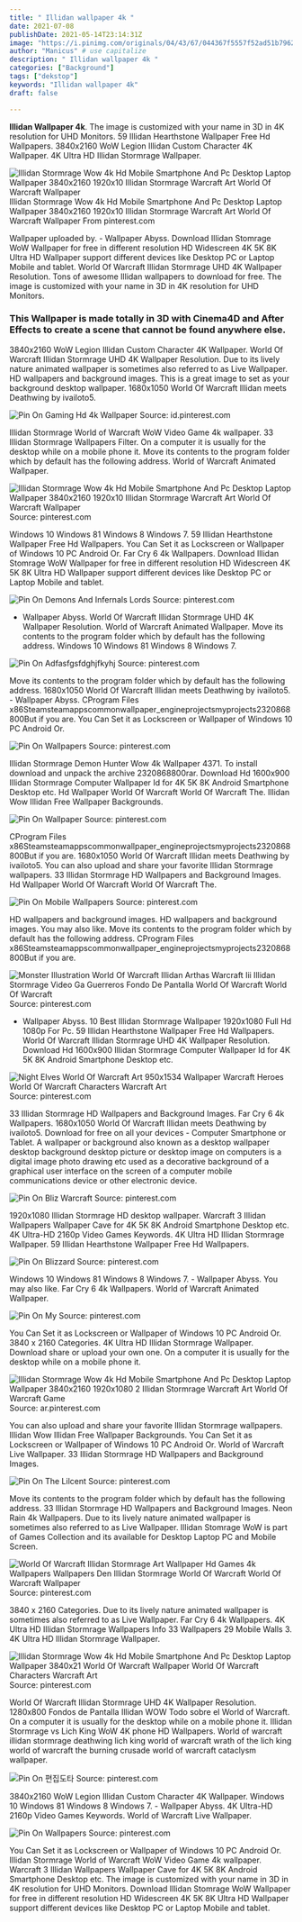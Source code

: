 ```yaml
---
title: " Illidan wallpaper 4k "
date: 2021-07-08
publishDate: 2021-05-14T23:14:31Z
image: "https://i.pinimg.com/originals/04/43/67/044367f5557f52ad51b79628c16d7545.jpg"
author: "Manicus" # use capitalize
description: " Illidan wallpaper 4k "
categories: ["Background"]
tags: ["dekstop"]
keywords: "Illidan wallpaper 4k"
draft: false

---
```



**Illidan Wallpaper 4k**. The image is customized with your name in 3D in 4K resolution for UHD Monitors. 59 Illidan Hearthstone Wallpaper Free Hd Wallpapers. 3840x2160 WoW Legion Illidan Custom Character 4K Wallpaper. 4K Ultra HD Illidan Stormrage Wallpaper.

![Illidan Stormrage Wow 4k Hd Mobile Smartphone And Pc Desktop Laptop Wallpaper 3840x2160 1920x10 Illidan Stormrage Warcraft Art World Of Warcraft Wallpaper](https://i.pinimg.com/474x/47/57/99/475799c73a8ef22c94302d1559718f49.jpg "Illidan Stormrage Wow 4k Hd Mobile Smartphone And Pc Desktop Laptop Wallpaper 3840x2160 1920x10 Illidan Stormrage Warcraft Art World Of Warcraft Wallpaper")
Illidan Stormrage Wow 4k Hd Mobile Smartphone And Pc Desktop Laptop Wallpaper 3840x2160 1920x10 Illidan Stormrage Warcraft Art World Of Warcraft Wallpaper From pinterest.com


Wallpaper uploaded by. - Wallpaper Abyss. Download Illidan Stomrage WoW Wallpaper for free in different resolution HD Widescreen 4K 5K 8K Ultra HD Wallpaper support different devices like Desktop PC or Laptop Mobile and tablet. World Of Warcraft Illidan Stormrage UHD 4K Wallpaper Resolution. Tons of awesome Illidan wallpapers to download for free. The image is customized with your name in 3D in 4K resolution for UHD Monitors.

### This Wallpaper is made totally in 3D with Cinema4D and After Effects to create a scene that cannot be found anywhere else.

3840x2160 WoW Legion Illidan Custom Character 4K Wallpaper. World Of Warcraft Illidan Stormrage UHD 4K Wallpaper Resolution. Due to its lively nature animated wallpaper is sometimes also referred to as Live Wallpaper. HD wallpapers and background images. This is a great image to set as your background desktop wallpaper. 1680x1050 World Of Warcraft Illidan meets Deathwing by ivailoto5.


![Pin On Gaming Hd 4k Wallpaper](https://i.pinimg.com/originals/75/84/9a/75849a240b4b38549803d6b0d03baf9d.png "Pin On Gaming Hd 4k Wallpaper")
Source: id.pinterest.com

Illidan Stormrage World of Warcraft WoW Video Game 4k wallpaper. 33 Illidan Stormrage Wallpapers Filter. On a computer it is usually for the desktop while on a mobile phone it. Move its contents to the program folder which by default has the following address. World of Warcraft Animated Wallpaper.

![Illidan Stormrage Wow 4k Hd Mobile Smartphone And Pc Desktop Laptop Wallpaper 3840x2160 1920x10 Illidan Stormrage Warcraft Art World Of Warcraft Wallpaper](https://i.pinimg.com/474x/47/57/99/475799c73a8ef22c94302d1559718f49.jpg "Illidan Stormrage Wow 4k Hd Mobile Smartphone And Pc Desktop Laptop Wallpaper 3840x2160 1920x10 Illidan Stormrage Warcraft Art World Of Warcraft Wallpaper")
Source: pinterest.com

Windows 10 Windows 81 Windows 8 Windows 7. 59 Illidan Hearthstone Wallpaper Free Hd Wallpapers. You Can Set it as Lockscreen or Wallpaper of Windows 10 PC Android Or. Far Cry 6 4k Wallpapers. Download Illidan Stomrage WoW Wallpaper for free in different resolution HD Widescreen 4K 5K 8K Ultra HD Wallpaper support different devices like Desktop PC or Laptop Mobile and tablet.

![Pin On Demons And Infernals Lords](https://i.pinimg.com/564x/54/08/35/540835d1935992c35c1c1f890f41410c.jpg "Pin On Demons And Infernals Lords")
Source: pinterest.com

- Wallpaper Abyss. World Of Warcraft Illidan Stormrage UHD 4K Wallpaper Resolution. World of Warcraft Animated Wallpaper. Move its contents to the program folder which by default has the following address. Windows 10 Windows 81 Windows 8 Windows 7.

![Pin On Adfasfgsfdghjfkyhj](https://i.pinimg.com/originals/18/89/9b/18899bae8d5e99cff02d1883a12170ed.jpg "Pin On Adfasfgsfdghjfkyhj")
Source: pinterest.com

Move its contents to the program folder which by default has the following address. 1680x1050 World Of Warcraft Illidan meets Deathwing by ivailoto5. - Wallpaper Abyss. CProgram Files x86Steamsteamappscommonwallpaper_engineprojectsmyprojects2320868800But if you are. You Can Set it as Lockscreen or Wallpaper of Windows 10 PC Android Or.

![Pin On Wallpapers](https://i.pinimg.com/originals/12/8d/ed/128dedd184262d77fdf603920c2d255e.jpg "Pin On Wallpapers")
Source: pinterest.com

Illidan Stormrage Demon Hunter Wow 4k Wallpaper 4371. To install download and unpack the archive 2320868800rar. Download Hd 1600x900 Illidan Stormrage Computer Wallpaper Id for 4K 5K 8K Android Smartphone Desktop etc. Hd Wallpaper World Of Warcraft World Of Warcraft The. Illidan Wow Illidan Free Wallpaper Backgrounds.

![Pin On Wallpaper](https://i.pinimg.com/originals/c4/fa/d5/c4fad59c3f08acaa9c4fc008ead209ba.jpg "Pin On Wallpaper")
Source: pinterest.com

CProgram Files x86Steamsteamappscommonwallpaper_engineprojectsmyprojects2320868800But if you are. 1680x1050 World Of Warcraft Illidan meets Deathwing by ivailoto5. You can also upload and share your favorite Illidan Stormrage wallpapers. 33 Illidan Stormrage HD Wallpapers and Background Images. Hd Wallpaper World Of Warcraft World Of Warcraft The.

![Pin On Mobile Wallpapers](https://i.pinimg.com/originals/d7/ce/21/d7ce2165a7bcb07c5a54abd1e85c64c1.jpg "Pin On Mobile Wallpapers")
Source: pinterest.com

HD wallpapers and background images. HD wallpapers and background images. You may also like. Move its contents to the program folder which by default has the following address. CProgram Files x86Steamsteamappscommonwallpaper_engineprojectsmyprojects2320868800But if you are.

![Monster Illustration World Of Warcraft Illidan Arthas Warcraft Iii Illidan Stormrage Video Ga Guerreros Fondo De Pantalla World Of Warcraft World Of Warcraft](https://i.pinimg.com/originals/57/0f/08/570f08151eee8495b44d902547fbef89.jpg "Monster Illustration World Of Warcraft Illidan Arthas Warcraft Iii Illidan Stormrage Video Ga Guerreros Fondo De Pantalla World Of Warcraft World Of Warcraft")
Source: pinterest.com

- Wallpaper Abyss. 10 Best Illidan Stormrage Wallpaper 1920x1080 Full Hd 1080p For Pc. 59 Illidan Hearthstone Wallpaper Free Hd Wallpapers. World Of Warcraft Illidan Stormrage UHD 4K Wallpaper Resolution. Download Hd 1600x900 Illidan Stormrage Computer Wallpaper Id for 4K 5K 8K Android Smartphone Desktop etc.

![Night Elves World Of Warcraft Art 950x1534 Wallpaper Warcraft Heroes World Of Warcraft Characters Warcraft Art](https://i.pinimg.com/originals/dd/6c/bc/dd6cbc5e8794ba198f14b389f4ce2256.jpg "Night Elves World Of Warcraft Art 950x1534 Wallpaper Warcraft Heroes World Of Warcraft Characters Warcraft Art")
Source: pinterest.com

33 Illidan Stormrage HD Wallpapers and Background Images. Far Cry 6 4k Wallpapers. 1680x1050 World Of Warcraft Illidan meets Deathwing by ivailoto5. Download for free on all your devices - Computer Smartphone or Tablet. A wallpaper or background also known as a desktop wallpaper desktop background desktop picture or desktop image on computers is a digital image photo drawing etc used as a decorative background of a graphical user interface on the screen of a computer mobile communications device or other electronic device.

![Pin On Bliz Warcraft](https://i.pinimg.com/originals/cd/20/71/cd20713e934f7395552a41d56a6cdad5.jpg "Pin On Bliz Warcraft")
Source: pinterest.com

1920x1080 Illidan Stormrage HD desktop wallpaper. Warcraft 3 Illidan Wallpapers Wallpaper Cave for 4K 5K 8K Android Smartphone Desktop etc. 4K Ultra-HD 2160p Video Games Keywords. 4K Ultra HD Illidan Stormrage Wallpaper. 59 Illidan Hearthstone Wallpaper Free Hd Wallpapers.

![Pin On Blizzard](https://i.pinimg.com/originals/5a/77/9f/5a779fecb9f066500a91df0a5dd842ec.jpg "Pin On Blizzard")
Source: pinterest.com

Windows 10 Windows 81 Windows 8 Windows 7. - Wallpaper Abyss. You may also like. Far Cry 6 4k Wallpapers. World of Warcraft Animated Wallpaper.

![Pin On My](https://i.pinimg.com/originals/25/77/07/257707ea1fe612065093f44f630ddf19.jpg "Pin On My")
Source: pinterest.com

You Can Set it as Lockscreen or Wallpaper of Windows 10 PC Android Or. 3840 x 2160 Categories. 4K Ultra HD Illidan Stormrage Wallpaper. Download share or upload your own one. On a computer it is usually for the desktop while on a mobile phone it.

![Illidan Stormrage Wow 4k Hd Mobile Smartphone And Pc Desktop Laptop Wallpaper 3840x2160 1920x1080 2 Illidan Stormrage Warcraft Art World Of Warcraft Game](https://i.pinimg.com/564x/f1/c2/19/f1c21952dd89673ec260401ddb36099e.jpg "Illidan Stormrage Wow 4k Hd Mobile Smartphone And Pc Desktop Laptop Wallpaper 3840x2160 1920x1080 2 Illidan Stormrage Warcraft Art World Of Warcraft Game")
Source: ar.pinterest.com

You can also upload and share your favorite Illidan Stormrage wallpapers. Illidan Wow Illidan Free Wallpaper Backgrounds. You Can Set it as Lockscreen or Wallpaper of Windows 10 PC Android Or. World of Warcraft Live Wallpaper. 33 Illidan Stormrage HD Wallpapers and Background Images.

![Pin On The Lilcent](https://i.pinimg.com/originals/ca/af/fc/caaffc87dafec7cc3037a384abd07259.jpg "Pin On The Lilcent")
Source: pinterest.com

Move its contents to the program folder which by default has the following address. 33 Illidan Stormrage HD Wallpapers and Background Images. Neon Rain 4k Wallpapers. Due to its lively nature animated wallpaper is sometimes also referred to as Live Wallpaper. Illidan Stomrage WoW is part of Games Collection and its available for Desktop Laptop PC and Mobile Screen.

![World Of Warcraft Illidan Stormrage Art Wallpaper Hd Games 4k Wallpapers Wallpapers Den Illidan Stormrage World Of Warcraft World Of Warcraft Wallpaper](https://i.pinimg.com/736x/3f/eb/03/3feb032099ab77a3efebb695e03e54be.jpg "World Of Warcraft Illidan Stormrage Art Wallpaper Hd Games 4k Wallpapers Wallpapers Den Illidan Stormrage World Of Warcraft World Of Warcraft Wallpaper")
Source: pinterest.com

3840 x 2160 Categories. Due to its lively nature animated wallpaper is sometimes also referred to as Live Wallpaper. Far Cry 6 4k Wallpapers. 4K Ultra HD Illidan Stormrage Wallpapers Info 33 Wallpapers 29 Mobile Walls 3. 4K Ultra HD Illidan Stormrage Wallpaper.

![Illidan Stormrage Wow 4k Hd Mobile Smartphone And Pc Desktop Laptop Wallpaper 3840x21 World Of Warcraft Wallpaper World Of Warcraft Characters Warcraft Art](https://i.pinimg.com/474x/39/31/b5/3931b5cd72ee39ede3bc70ba17df06de.jpg "Illidan Stormrage Wow 4k Hd Mobile Smartphone And Pc Desktop Laptop Wallpaper 3840x21 World Of Warcraft Wallpaper World Of Warcraft Characters Warcraft Art")
Source: pinterest.com

World Of Warcraft Illidan Stormrage UHD 4K Wallpaper Resolution. 1280x800 Fondos de Pantalla Illidan WOW Todo sobre el World of Warcraft. On a computer it is usually for the desktop while on a mobile phone it. Illidan Stormrage vs Lich King WoW 4K phone HD Wallpapers. World of warcraft illidan stormrage deathwing lich king world of warcraft wrath of the lich king world of warcraft the burning crusade world of warcraft cataclysm wallpaper.

![Pin On 편집도타](https://i.pinimg.com/originals/b8/ea/90/b8ea903ec80730f6cc3158e6c838c51d.png "Pin On 편집도타")
Source: pinterest.com

3840x2160 WoW Legion Illidan Custom Character 4K Wallpaper. Windows 10 Windows 81 Windows 8 Windows 7. - Wallpaper Abyss. 4K Ultra-HD 2160p Video Games Keywords. World of Warcraft Live Wallpaper.

![Pin On Wallpapers](https://i.pinimg.com/originals/04/43/67/044367f5557f52ad51b79628c16d7545.jpg "Pin On Wallpapers")
Source: pinterest.com

You Can Set it as Lockscreen or Wallpaper of Windows 10 PC Android Or. Illidan Stormrage World of Warcraft WoW Video Game 4k wallpaper. Warcraft 3 Illidan Wallpapers Wallpaper Cave for 4K 5K 8K Android Smartphone Desktop etc. The image is customized with your name in 3D in 4K resolution for UHD Monitors. Download Illidan Stomrage WoW Wallpaper for free in different resolution HD Widescreen 4K 5K 8K Ultra HD Wallpaper support different devices like Desktop PC or Laptop Mobile and tablet.

